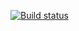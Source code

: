 [![Build status](https://ci.appveyor.com/api/projects/status/g4lof6thx758h0w2?svg=true)](https://ci.appveyor.com/project/SSamsons/aqa-homework-2-newbuild)
